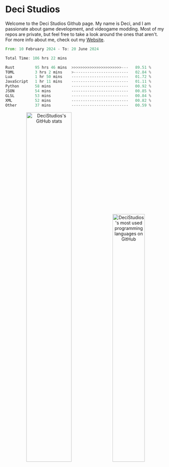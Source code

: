 # Deci Studios
Welcome to the Deci Studios Github page. My name is Deci, and I am passionate about game development, and videogame modding. Most of my repos are private, but feel free to take a look around the ones that aren't.
For more info about me, check out my <a href="https://decidev.co.uk" target="_blank">Website</a>.
<!--START_SECTION:waka-->

```rust
From: 10 February 2024 - To: 20 June 2024

Total Time: 106 hrs 22 mins

Rust         95 hrs 46 mins  >>>>>>>>>>>>>>>>>>>>>>---   89.51 %
TOML         3 hrs 2 mins    >------------------------   02.84 %
Lua          1 hr 50 mins    -------------------------   01.72 %
JavaScript   1 hr 11 mins    -------------------------   01.11 %
Python       58 mins         -------------------------   00.92 %
JSON         54 mins         -------------------------   00.85 %
GLSL         53 mins         -------------------------   00.84 %
XML          52 mins         -------------------------   00.82 %
Other        37 mins         -------------------------   00.59 %
```

<!--END_SECTION:waka-->
<p align="center">
  <a href="https://github.com/anuraghazra/github-readme-stats" target="_blank"><img src="https://github-readme-stats.vercel.app/api?username=decistudios&show_icons=true&count_private=true&theme=omni&hide_border=true" alt="DeciStudios's GitHub stats" width="53.1%" /></a>
  <a href="https://github.com/anuraghazra/github-readme-stats" target="_blank"><img width="44.7%" src="https://github-readme-stats.vercel.app/api/top-langs/?username=decistudios&theme=omni&layout=compact&hide_border=true&langs_count=6" alt="DeciStudios's most used programming languages on GitHub" /></a>
</p>


